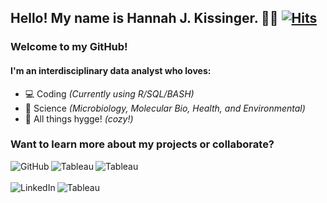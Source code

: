 ## Hello! My name is Hannah J. Kissinger. :woman_technologist: [![Hits](https://hits.seeyoufarm.com/api/count/incr/badge.svg?url=https%3A%2F%2Fgithub.com%2Fhjkissinger&count_bg=%23A384AC&title_bg=%23626682&icon=&icon_color=%23E7E7E7&title=Hits&edge_flat=false)][GitPage]

### Welcome to my GitHub!

#### I'm an interdisciplinary data analyst who loves:
- :computer: Coding *(Currently using R/SQL/BASH)*
- :dna: Science *(Microbiology, Molecular Bio, Health, and Environmental)*
- :yarn: All things hygge! *(cozy!)*

### Want to learn more about my projects or collaborate?

[<img align="left" alt="GitHub" src="https://img.shields.io/badge/GitHub-100000?style=for-the-badge&logo=github&logoColor=white" />][github]
[<img align="left" alt="Tableau" src="https://img.shields.io/badge/website-000000?style=for-the-badge&logo=About.me&logoColor=white" />][website]
[<img align="left" alt="Tableau" src="https://img.shields.io/badge/Medium-12100E?style=for-the-badge&logo=medium&logoColor=white" />][medium]
<br><br>
[<img align="left" alt="LinkedIn" src="https://img.shields.io/badge/linkedin-%230077B5.svg?&style=for-the-badge&logo=linkedin&logoColor=white" />][linkedin]
[<img align="left" alt="Tableau" src="https://img.shields.io/badge/-Tableau-orange?style=for-the-badge&logo=tableau&logoColor=white" />][tableau]


[GitPage]: https://github.com/hjkissinger/
[github]: https://github.com/hjkissinger
[linkedin]: https://www.linkedin.com/in/](https://www.linkedin.com/in/hjkissinger)
[tableau]: https://public.tableau.com/app/profile/hannah.kissinger6750
[website]: https://hjkissinger.github.io/
[medium]: https://medium.com/@hjkissinger

